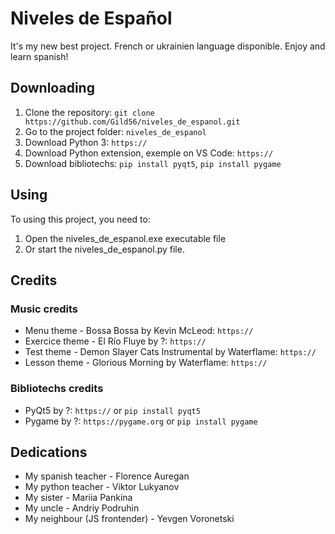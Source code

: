 # Niveles de Español

It's my new best project. French or ukrainien language disponible. Enjoy and learn spanish!

## Downloading

1. Clone the repository: `git clone https://github.com/Gild56/niveles_de_espanol.git`
2. Go to the project folder: `niveles_de_espanol`
3. Download Python 3: `https://`
4. Download Python extension, exemple on VS Code: `https://`
5. Download bibliotechs: `pip install pyqt5`, `pip install pygame`

## Using

To using this project, you need to:
1. Open the niveles_de_espanol.exe executable file
2. Or start the niveles_de_espanol.py file.

## Credits

### Music credits

* Menu theme - Bossa Bossa by Kevin McLeod: `https://`
* Exercice theme - El Río Fluye by ?: `https://`
* Test theme - Demon Slayer Cats Instrumental by Waterflame: `https://`
* Lesson theme - Glorious Morning by Waterflame: `https://`

### Bibliotechs credits

* PyQt5 by ?: `https://` or `pip install pyqt5`
* Pygame by ?: `https://pygame.org` or `pip install pygame`

## Dedications

* My spanish teacher - Florence Auregan
* My python teacher - Viktor Lukyanov
* My sister - Mariia Pankina
* My uncle - Andriy Podruhin
* My neighbour (JS frontender) - Yevgen Voronetski